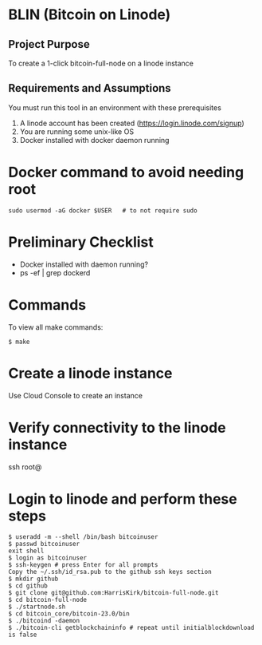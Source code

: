 # BLIN (Bitcoin on Linode)

## Project Purpose 
To create a 1-click bitcoin-full-node on a linode instance

## Requirements and Assumptions
You must run this tool in an environment with these prerequisites

1. A linode account has been created (https://login.linode.com/signup)
1. You are running some unix-like OS
1. Docker installed with docker daemon running

# Docker command to avoid needing root
```
sudo usermod -aG docker $USER   # to not require sudo
```

# Preliminary Checklist
* Docker installed with daemon running?
* ps -ef | grep dockerd

# Commands
To view all make commands:
```
$ make
```
# Create a linode instance 
Use Cloud Console to create an instance

# Verify connectivity to the linode instance
ssh root@<ip>

# Login to linode and perform these steps
```
$ useradd -m --shell /bin/bash bitcoinuser
$ passwd bitcoinuser
exit shell
$ login as bitcoinuser
$ ssh-keygen # press Enter for all prompts
Copy the ~/.ssh/id_rsa.pub to the github ssh keys section
$ mkdir github
$ cd github
$ git clone git@github.com:HarrisKirk/bitcoin-full-node.git
$ cd bitcoin-full-node
$ ./startnode.sh  
$ cd bitcoin_core/bitcoin-23.0/bin
$ ./bitcoind -daemon
$ ./bitcoin-cli getblockchaininfo # repeat until initialblockdownload is false

```









